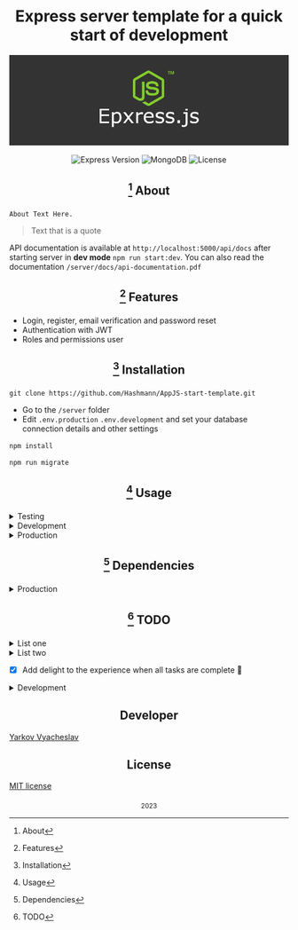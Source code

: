 <h1 align="center">Express server template for a quick start of development</h1>

<p align="center">
  <img src="express.webp"  alt="Express">
</p>

<p align="center">
   <img src="https://img.shields.io/badge/Express-4-green" alt="Express Version">
   <img src="https://img.shields.io/badge/MongoDB-green" alt="MongoDB">
   <img src="https://img.shields.io/badge/license-MIT-green" alt="License">
</p>

<div align="center"><h2>

[^1] About
</h2></div>

```
About Text Here.
```
> Text that is a quote

API documentation is available at `http://localhost:5000/api/docs` after starting server in **dev mode** <code>npm run start:dev</code>.
You can also read the documentation `/server/docs/api-documentation.pdf`

<div align="center"><h2>

[^2] Features 
</h2></div>

<ul>
<li>Login, register, email verification and password reset</li>
<li>Authentication with JWT</li>
<li>Roles and permissions user</li>
</ul>

<div align="center"><h2>

[^3] Installation
</h2></div>

```
git clone https://github.com/Hashmann/AppJS-start-template.git
```
- Go to the `/server` folder
- Edit `.env.production` `.env.development` and set your database connection details and other settings
```
npm install
```
```
npm run migrate
```

<!-- <ul>
<li><code>test</code></li>
</ul> -->

<div align="center"><h2>

[^4] Usage
</h2></div>

<details>
  <summary>Testing</summary>

Edit <code>.env.test</code> and set your test database connection details and other settings.

<code>npm run test</code>
</details>

<details>
  <summary>Development</summary>

<code>npm run start:dev</code>
</details>

<details>
  <summary>Production</summary>

<code>npm run start</code>
</details>

<div align="center"><h2>

[^5] Dependencies 
</h2></div>

<details>
  <summary>Production</summary>

- [Express](https://expressjs.com/) ^4.18.2
- [Cors (npm)](https://www.npmjs.com/package/cors) ^2.8.5
- [Cookie-parser (npm)](https://www.npmjs.com/package/cookie-parser) ^1.4.6
- [Dotenv (npm)](https://www.npmjs.com/package/dotenv) ^16.0.3
- [MongoDB (npm)](https://www.npmjs.com/package/mongodb) ^4.13.0
- [Mongoose (npm)](https://www.npmjs.com/package/mongoose) ^6.9.0
</details>

<div align="center"><h2>

[^6] TODO
</h2></div>

<details>
  <summary>List one</summary>

- [ ] Todo1
- [ ] Todo2
- [ ] Todo3
</details>

<details>
  <summary>List two</summary>

- [ ] Todo4
- [ ] Todo5
- [ ] Todo6
</details>

- [x] Add delight to the experience when all tasks are complete :tada:

<details>
  <summary>Development</summary>

- [Nodemon](https://www.npmjs.com/package/nodemon) ^2.0.20
</details>

<div align="center"><h2>Developer</h2></div>

[Yarkov Vyacheslav](https://github.com/Hashmann)

<div align="center"><h2>License</h2></div>

[MIT license](https://opensource.org/licenses/MIT)

<div align="center"><sub align="center">2023</sub></div>

[^1]: About 
[^2]: Features
[^3]: Installation
[^4]: Usage
[^5]: Dependencies
[^6]: TODO

